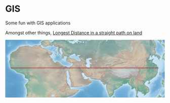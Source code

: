 # GIS
Some fun with GIS applications

Amongst  other things, [Longest Distance in a straight path on land](https://sites.google.com/site/guybruneau/longest-distance-on-land)

![Map](https://raw.githubusercontent.com/gbruneau/GIS/main/LongestLandLine/LangestLandLine-2021WEB.png)

